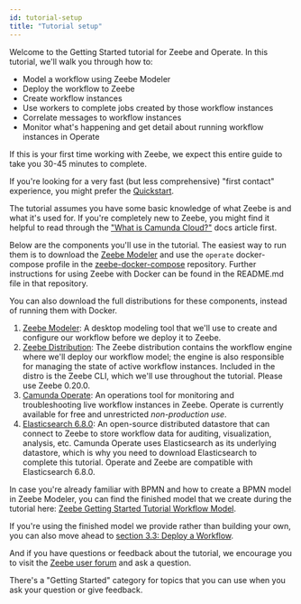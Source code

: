 ```yaml
---
id: tutorial-setup
title: "Tutorial setup"
---
```


Welcome to the Getting Started tutorial for Zeebe and Operate. In this tutorial, we'll walk you through how to:

- Model a workflow using Zeebe Modeler
- Deploy the workflow to Zeebe
- Create workflow instances
- Use workers to complete jobs created by those workflow instances
- Correlate messages to workflow instances
- Monitor what's happening and get detail about running workflow instances in Operate

If this is your first time working with Zeebe, we expect this entire guide to take you 30-45 minutes to complete.

If you're looking for a very fast (but less comprehensive) "first contact" experience, you might prefer the [Quickstart](../local/quickstart.md).

The tutorial assumes you have some basic knowledge of what Zeebe is and what it's used for. If you're completely new to Zeebe, you might find it helpful to read through the ["What is Camunda Cloud?"](/product-manuals/concepts/what-is-camunda-cloud.md) docs article first.

Below are the components you'll use in the tutorial. The easiest way to run them is to download the [Zeebe Modeler](https://github.com/zeebe-io/zeebe-modeler/releases) and use the `operate` docker-compose profile in the [zeebe-docker-compose](https://github.com/zeebe-io/zeebe-docker-compose) repository. Further instructions for using Zeebe with Docker can be found in the README.md file in that repository.

You can also download the full distributions for these components, instead of running them with Docker.

1.  [Zeebe Modeler](https://github.com/zeebe-io/zeebe-modeler/releases): A desktop modeling tool that we'll use to create and configure our workflow before we deploy it to Zeebe.
1.  [Zeebe Distribution](https://github.com/zeebe-io/zeebe/releases/tag/0.20.0): The Zeebe distribution contains the workflow engine where we'll deploy our workflow model; the engine is also responsible for managing the state of active workflow instances. Included in the distro is the Zeebe CLI, which we'll use throughout the tutorial. Please use Zeebe 0.20.0.
1.  [Camunda Operate](https://github.com/zeebe-io/zeebe/releases/tag/0.20.0): An operations tool for monitoring and troubleshooting live workflow instances in Zeebe. Operate is currently available for free and unrestricted _non-production use_.
1.  [Elasticsearch 6.8.0](https://www.elastic.co/downloads/past-releases/elasticsearch-6-8-0): An open-source distributed datastore that can connect to Zeebe to store workflow data for auditing, visualization, analysis, etc. Camunda Operate uses Elasticsearch as its underlying datastore, which is why you need to download Elasticsearch to complete this tutorial. Operate and Zeebe are compatible with Elasticsearch 6.8.0.

In case you're already familiar with BPMN and how to create a BPMN model in Zeebe Modeler, you can find the finished model that we create during the tutorial here: [Zeebe Getting Started Tutorial Workflow Model](assets/order-process.bpmn).

If you're using the finished model we provide rather than building your own, you can also move ahead to [section 3.3: Deploy a Workflow](deploy-a-workflow.md).

And if you have questions or feedback about the tutorial, we encourage you to visit the [Zeebe user forum](https://forum.zeebe.io) and ask a question.

There's a "Getting Started" category for topics that you can use when you ask your question or give feedback.
